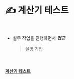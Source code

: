 # ✍️ 계산기 테스트

<br />

* 실무 작업을 진행하면서 _**접근**_

    > 설명 기입

<br />

#### [계산기 테스트](http://nergyhee.dothome.co.kr/function/past/luckTest/)
